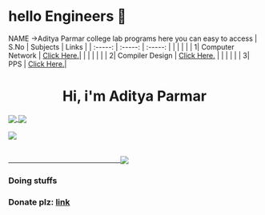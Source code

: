 
# hello Engineers 👋

NAME ->Aditya Parmar 
college lab programs here
you can easy to access
|   S.No  | 	Subjects   | 	Links	 | 
| 	:-----:	 | 	:-----:	 | 	:-----:	 | 
|    |          |                                                        |
| 	1| Computer Network	| 	[Click Here.]()|                                                           |
|    |          |                                                        |
| 	2| 	Compiler Design	| 	[Click Here.]() | 
|    |          |                                                        |
| 	3| 	PPS | 	[Click Here.]()| 

 <h1 align="center">Hi, i'm Aditya Parmar</h2>

<a href="https://github.com/AdityaParmar-23/LABS.git">
  <img align="center" src="https://github-readme-stats.vercel.app/api?username=argvsc47&theme=radical&show_icons=true" />
</a>

<a href="https://github.com/AdityaParmar-23/LABS.git">
  <img align="center" src="https://github-readme-stats.vercel.app/api/top-langs/?theme=radical&username=argvsc47&langs_count=3" />
</a>

<br />
<br />

<a href="https://github.com/ryo-ma/github-profile-trophy">
  <img align="center" src="https://github-profile-trophy.vercel.app/?username=argvsc47&theme=radical&margin-h=25&margin-w=25" />
</a>

<br />
<br />

<a href="https://github.com/AdityaParmar-23/LABS.git">
  <p>&emsp;&emsp;&emsp;&emsp;&emsp;&emsp;&emsp;&emsp;&emsp;&emsp;&emsp;&emsp;&emsp;&emsp;&emsp;&emsp;<img align="center" src="https://profile-counter.glitch.me/argvsc47/count.svg" /></p>
</a>

### Doing stuffs
### Donate plz: [link](https://buymeacoffee.com/argvsc47)
